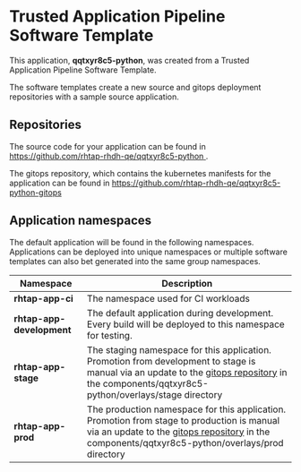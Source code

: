 # Trusted Application Pipeline Software Template

This application, **qqtxyr8c5-python**, was created from a Trusted Application Pipeline Software Template.

The software templates create a new source and gitops deployment repositories with a sample source application. 

## Repositories

The source code for your application can be found in [https://github.com/rhtap-rhdh-qe/qqtxyr8c5-python ](https://github.com/rhtap-rhdh-qe/qqtxyr8c5-python ).
 
The gitops repository, which contains the kubernetes manifests for the application can be found in 
[https://github.com/rhtap-rhdh-qe/qqtxyr8c5-python-gitops ](https://github.com/rhtap-rhdh-qe/qqtxyr8c5-python-gitops ) 

## Application namespaces 

The default application will be found in the following namespaces. Applications can be deployed into unique namespaces or multiple software templates can also bet generated into the same group namespaces.  

|  Namespace   |  Description   |  
| -------- | -------- |
| **rhtap-app-ci** | The namespace used for CI workloads |
| **rhtap-app-development** | The default application during development. Every build will be deployed to this namespace for testing. |
| **rhtap-app-stage** | The staging namespace for this application. Promotion from development to stage is manual via an update to the [gitops repository](https://github.com/rhtap-rhdh-qe/qqtxyr8c5-python-gitops ) in the components/qqtxyr8c5-python/overlays/stage directory |
| **rhtap-app-prod** | The production namespace for this application. Promotion from stage to production is manual via an update to the [gitops repository](https://github.com/rhtap-rhdh-qe/qqtxyr8c5-python-gitops ) in the components/qqtxyr8c5-python/overlays/prod directory |
